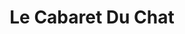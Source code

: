 ---
title: "Le Cabaret Du Chat"
url: /strasbourg/le-cabaret-du-chat-rue-de-rosheim/
shop: Kleidung
---